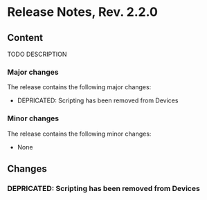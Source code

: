 # Release Notes, Rev. 2.2.0

## Content

TODO DESCRIPTION

### Major changes

The release contains the following major changes:

* DEPRICATED: Scripting has been removed from Devices

### Minor changes

The release contains the following minor changes:

* None

## Changes

### DEPRICATED: Scripting has been removed from Devices
